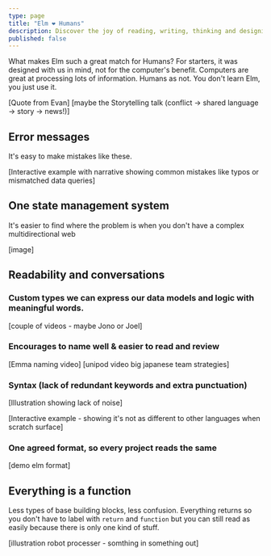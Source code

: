 ```yaml
---
type: page
title: "Elm ❤️ Humans"
description: Discover the joy of reading, writing, thinking and designing in Elm
published: false
---
```


What makes Elm such a great match for Humans? For starters, it was designed with us in mind, not for the computer's benefit. Computers are great at processing lots of information. Humans as not. You don't learn Elm, you just use it.

[Quote from Evan]
[maybe the Storytelling talk (conflict -> shared language -> story -> news!)]

## Error messages

It's easy to make mistakes like these.

[Interactive example with narrative showing common mistakes like typos or mismatched data queries]

## One state management system
It's easier to find where the problem is when you don't have a complex multidirectional web

[image]

## Readability and conversations

### Custom types we can express our data models and logic with meaningful words.

[couple of videos - maybe Jono or Joel]

### Encourages to name well & easier to read and review

[Emma naming video]
[unipod video big japanese team strategies]

### Syntax (lack of redundant keywords and extra punctuation)

[Illustration showing lack of noise]

[Interactive example - showing it's not as different to other languages when scratch surface]

### One agreed format, so every project reads the same

 [demo elm format]

## Everything is a function

Less types of base building blocks, less confusion. Everything returns so you don't have to label with `return` and `function` but you can still read as easily because there is only one kind of stuff.

[illustration robot processer - somthing in something out]
